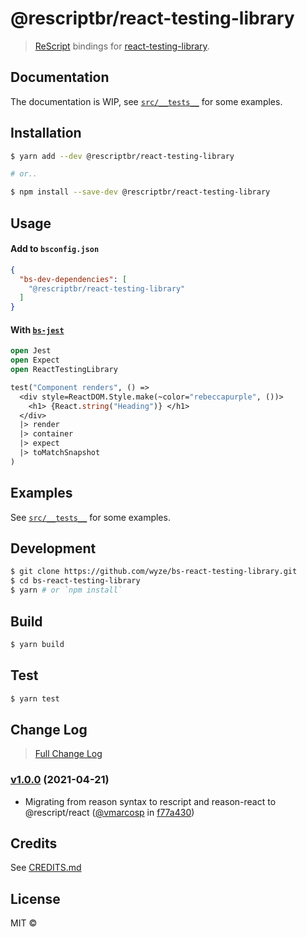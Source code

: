 # @rescriptbr/react-testing-library

> [ReScript](https://rescript-lang.org) bindings for [react-testing-library](https://github.com/testing-library/react-testing-library).

## Documentation

The documentation is WIP, see [`src/__tests__`](src/__tests__) for some examples.

## Installation

```sh
$ yarn add --dev @rescriptbr/react-testing-library

# or..

$ npm install --save-dev @rescriptbr/react-testing-library
```

## Usage

#### Add to `bsconfig.json`

```json
{
  "bs-dev-dependencies": [
    "@rescriptbr/react-testing-library"
  ]
}
```

#### With [`bs-jest`](//github.com/glennsl/bs-jest)

```ocaml
open Jest
open Expect
open ReactTestingLibrary

test("Component renders", () =>
  <div style=ReactDOM.Style.make(~color="rebeccapurple", ())>
    <h1> {React.string("Heading")} </h1>
  </div>
  |> render
  |> container
  |> expect
  |> toMatchSnapshot
)
```

## Examples

See [`src/__tests__`](src/__tests__) for some examples.

## Development

```sh
$ git clone https://github.com/wyze/bs-react-testing-library.git
$ cd bs-react-testing-library
$ yarn # or `npm install`
```

## Build

```sh
$ yarn build
```

## Test

```sh
$ yarn test
```

## Change Log

> [Full Change Log](changelog.md)

### [v1.0.0](https://github.com/rescriptbr/react-testing-library/releases/tag/v1.0.0) (2021-04-21)

* Migrating from reason syntax to rescript and reason-react to @rescript/react ([@vmarcosp](https://github.com/vmarcosp) in [f77a430](https://github.com/rescriptbr/react-testing-library/commit/f77a430))

## Credits

See [CREDITS.md](CREDITS.md)

## License

MIT ©

